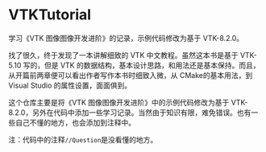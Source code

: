 # VTKTutorial
学习《VTK 图像图像开发进阶》的记录，示例代码修改为基于 VTK-8.2.0。

找了很久，终于发现了一本讲解细致的 VTK 中文教程。虽然这本书是基于 VTK-5.10 写的，但是 VTK 的数据结构，基本设计思路，和用法还是基本保持。而且，从开篇前两章便可以看出作者写作本书时细致入微，从 CMake的基本用法，到 Visual Studio 的属性设置，面面俱到。

这个仓库主要是将《VTK 图像图像开发进阶》中的示例代码修改为基于 VTK-8.2.0，另外在代码中添加一些学习记录。当然由于知识有限，难免错误。也有一些自己不懂的地方，也会添加到注释中。

注：代码中的注释`//Question`是没看懂的地方。